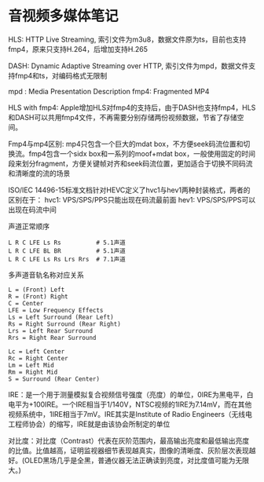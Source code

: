 # 音视频多媒体笔记

HLS:
HTTP Live Streaming, 索引文件为m3u8，数据文件原为ts，目前也支持fmp4，原来只支持H.264，后增加支持H.265

DASH:
Dynamic Adaptive Streaming over HTTP, 索引文件为mpd，数据文件支持fmp4和ts，对编码格式无限制

mpd : Media Presentation Description
fmp4: Fragmented MP4

HLS with fmp4:
Apple增加HLS对fmp4的支持后，由于DASH也支持fmp4，HLS和DASH可以共用fmp4文件，不再需要分别存储两份视频数据，节省了存储空间。

Fmp4与mp4区别:
mp4只包含一个巨大的mdat box，不方便seek码流位置和切换流。fmp4包含一个sidx box和一系列的moof+mdat box，一般使用固定的时间段来划分fragment，方便关键帧对齐和seek码流位置，更加适合于切换不同码流和清晰度的流的场景

ISO/IEC 14496-15标准文档针对HEVC定义了hvc1与hev1两种封装格式，两者的区别在于：
hvc1: VPS/SPS/PPS只能出现在码流最前面
hev1: VPS/SPS/PPS可以出现在码流中间

声道正常顺序
```
L R C LFE Ls Rs          # 5.1声道
L R C LFE BL BR          # 5.1声道
L R C LFE Ls Rs Lrs Rrs  # 7.1声道
```
多声道音轨名称对应关系
```
L = (Front) Left
R = (Front) Right
C = Center
LFE = Low Frequency Effects
Ls = Left Surround (Rear Left)
Rs = Right Surround (Rear Right)
Lrs = Left Rear Surround
Rrs = Right Rear Surround

Lc = Left Center
Rc = Right Center
Lm = Left Mid
Rm = Right Mid
S = Surround (Rear Center)
```

IRE：是一个用于测量模拟复合视频信号强度（亮度）的单位，0IRE为黑电平，白电平为+100IRE。一个IRE相当于1/140V，NTSC视频的1IRE为7.14mV，而在其他视频系统中，1IRE相当于7mV。IRE其实是Institute of Radio Engineers（无线电工程师协会）的缩写，IRE就是由该协会所制定的单位

对比度：对比度（Contrast）代表在灰阶范围内，最高输出亮度和最低输出亮度的比值。比值越高，证明监视器细节表现越真实，图像的清晰度、灰阶层次表现越好。(OLED黑场几乎是全黑，普通仪器无法正确读到亮度，对比度值可能为无限大。)

